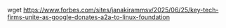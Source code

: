 wget https://www.forbes.com/sites/janakirammsv/2025/06/25/key-tech-firms-unite-as-google-donates-a2a-to-linux-foundation